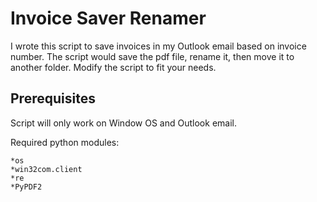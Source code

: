 # Invoice Saver Renamer
I wrote this script to save invoices in my Outlook email based on invoice number. The script would save the pdf file, rename it, then move it to another folder. Modify the script to fit your needs. 
 
## Prerequisites
Script will only work on Window OS and Outlook email.

Required python modules:

    *os
    *win32com.client
    *re
    *PyPDF2
  

